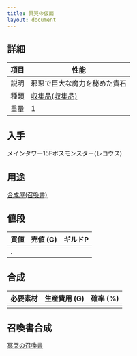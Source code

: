 ```yaml
---
title: 冥哭の仮面
layout: document
---
```

## 詳細

|項目|性能|
|---|---|
|説明|邪悪で巨大な魔力を秘めた貴石|
|種類|[収集品(収集品)](収集品(収集品))|
|重量|1|
	 	 	
## 入手

メインタワー15Fボスモンスター(レコウス)

## 用途

[合成屋(召喚書)](合成屋(召喚書))

## 値段

|買値|売値 (G)|ギルドP|
|---|---|---|
|.|||

## 合成

|必要素材|生産費用 (G)|確率 (%)|
|---|---|---|
||||

## 召喚書合成

[冥哭の召喚書](冥哭の召喚書)
